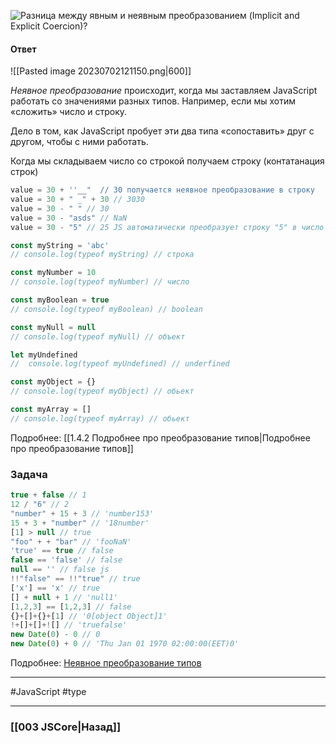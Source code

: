 ![Разница между явным и неявным преобразованием (Implicit and Explicit Coercion)?](https://youtu.be/lZNWrW39ELM?t=232)

#### Ответ

![[Pasted image 20230702121150.png|600]]

*Неявное преобразование* происходит, когда мы заставляем JavaScript работать со значениями разных типов. Например, если мы хотим «сложить» число и строку.

Дело в том, как JavaScript пробует эти два типа «сопоставить» друг с другом, чтобы с ними работать.

Когда мы складываем число со строкой получаем строку (контатанация строк)
```javascript
value = 30 + ''__"  // 30 получается неявное преобразование в строку
value = 30 + " _" + 30 // 3030
value = 30 - " " // 30
value = 30 - "asds" // NaN
value = 30 - "5" // 25 JS автоматически преобразует строку "5" в число 5, так как оператор "-" применяется только к числам.
```

```javascript
const myString = 'abc' 
// console.log(typeof myString) // строка

const myNumber = 10 
// console.log(typeof myNumber) // число

const myBoolean = true 
// console.log(typeof myBoolean) // boolean

const myNull = null 
// console.log(typeof myNull) // объект

let myUndefined 
//  console.log(typeof myUndefined) // underfined

const myObject = {} 
// console.log(typeof myObject) // обьект

const myArray = [] 
// console.log(typeof myArray) // обьект
```

Подробнее: [[1.4.2 Подробнее про преобразование типов|Подробнее про преобразование типов]]

### Задача

```js
true + false // 1 
12 / "6" // 2 
"number" + 15 + 3 // 'number153' 
15 + 3 + "number" // '18number' 
[1] > null // true 
"foo" + + "bar" // 'fooNaN' 
'true' == true // false 
false == 'false' // false 
null == '' // false js
!!"false" == !!"true" // true 
['x'] == 'x' // true 
[] + null + 1 // 'null1' 
[1,2,3] == [1,2,3] // false 
{}+[]+{}+[1] // '0[object Object]1' 
!+[]+[]+![] // 'truefalse' 
new Date(0) - 0 // 0 
new Date(0) + 0 // 'Thu Jan 01 1970 02:00:00(EET)0'
```

Подробнее: [Неявное преобразование типов](https://habr.com/ru/companies/ruvds/articles/347866/) 

___
#JavaScript #type 

___

### [[003 JSCore|Назад]]